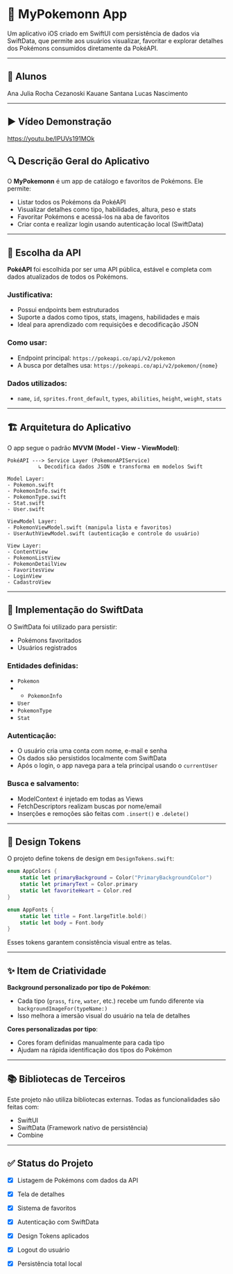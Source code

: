 # 📱 MyPokemonn App

Um aplicativo iOS criado em SwiftUI com persistência de dados via SwiftData, que permite aos usuários visualizar, favoritar e explorar detalhes dos Pokémons consumidos diretamente da PokéAPI.

---

## 🧠 Alunos

Ana Julia Rocha Cezanoski
Kauane Santana
Lucas Nascimento

---

## ▶️ Vídeo Demonstração
<a href="https://youtu.be/IPUVs191MOk">https://youtu.be/IPUVs191MOk</a>

## 🔍 Descrição Geral do Aplicativo

O **MyPokemonn** é um app de catálogo e favoritos de Pokémons. Ele permite:

* Listar todos os Pokémons da PokéAPI
* Visualizar detalhes como tipo, habilidades, altura, peso e stats
* Favoritar Pokémons e acessá-los na aba de favoritos
* Criar conta e realizar login usando autenticação local (SwiftData)

---

## 🧩 Escolha da API

**PokéAPI** foi escolhida por ser uma API pública, estável e completa com dados atualizados de todos os Pokémons.

### Justificativa:

* Possui endpoints bem estruturados
* Suporte a dados como tipos, stats, imagens, habilidades e mais
* Ideal para aprendizado com requisições e decodificação JSON

### Como usar:

* Endpoint principal: `https://pokeapi.co/api/v2/pokemon`
* A busca por detalhes usa: `https://pokeapi.co/api/v2/pokemon/{nome}`

### Dados utilizados:

* `name`, `id`, `sprites.front_default`, `types`, `abilities`, `height`, `weight`, `stats`

---

## 🏗️ Arquitetura do Aplicativo

O app segue o padrão **MVVM (Model - View - ViewModel)**:

```
PokéAPI ---> Service Layer (PokemonAPIService)
          ↳ Decodifica dados JSON e transforma em modelos Swift

Model Layer:
- Pokemon.swift
- PokemonInfo.swift
- PokemonType.swift
- Stat.swift
- User.swift

ViewModel Layer:
- PokemonViewModel.swift (manipula lista e favoritos)
- UserAuthViewModel.swift (autenticação e controle do usuário)

View Layer:
- ContentView
- PokemonListView
- PokemonDetailView
- FavoritesView
- LoginView
- CadastroView
```

---

## 💾 Implementação do SwiftData

O SwiftData foi utilizado para persistir:

* Pokémons favoritados
* Usuários registrados

### Entidades definidas:

* `Pokemon`
* * `PokemonInfo`
* `User`
* `PokemonType`
* `Stat`

### Autenticação:

* O usuário cria uma conta com nome, e-mail e senha
* Os dados são persistidos localmente com SwiftData
* Após o login, o app navega para a tela principal usando o `currentUser`

### Busca e salvamento:

* ModelContext é injetado em todas as Views
* FetchDescriptors realizam buscas por nome/email
* Inserções e remoções são feitas com `.insert()` e `.delete()`

---

## 🎨 Design Tokens

O projeto define tokens de design em `DesignTokens.swift`:

```swift
enum AppColors {
    static let primaryBackground = Color("PrimaryBackgroundColor")
    static let primaryText = Color.primary
    static let favoriteHeart = Color.red
}

enum AppFonts {
    static let title = Font.largeTitle.bold()
    static let body = Font.body
}
```

Esses tokens garantem consistência visual entre as telas.

---

## ✨ Item de Criatividade

**Background personalizado por tipo de Pokémon**:

* Cada tipo (`grass`, `fire`, `water`, etc.) recebe um fundo diferente via `backgroundImageFor(typeName:)`
* Isso melhora a imersão visual do usuário na tela de detalhes

**Cores personalizadas por tipo**:

* Cores foram definidas manualmente para cada tipo
* Ajudam na rápida identificação dos tipos do Pokémon

---

## 📚 Bibliotecas de Terceiros

Este projeto não utiliza bibliotecas externas. Todas as funcionalidades são feitas com:

* SwiftUI
* SwiftData (Framework nativo de persistência)
* Combine

---

## ✅ Status do Projeto

* [x] Listagem de Pokémons com dados da API
* [x] Tela de detalhes
* [x] Sistema de favoritos
* [x] Autenticação com SwiftData
* [x] Design Tokens aplicados
* [x] Logout do usuário
* [x] Persistência total local

      
